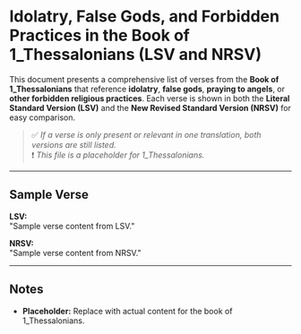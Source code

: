 # Idolatry, False Gods, and Forbidden Practices in the Book of 1_Thessalonians (LSV and NRSV)

This document presents a comprehensive list of verses from the **Book of 1_Thessalonians** that reference **idolatry**, **false gods**, **praying to angels**, or **other forbidden religious practices**.
Each verse is shown in both the **Literal Standard Version (LSV)** and the **New Revised Standard Version (NRSV)** for easy comparison.

> ✅ *If a verse is only present or relevant in one translation, both versions are still listed.*  
> ❗ *This file is a placeholder for 1_Thessalonians.*

---

## Sample Verse  
**LSV:**  
"Sample verse content from LSV."

**NRSV:**  
"Sample verse content from NRSV."

---

## Notes  
- **Placeholder:** Replace with actual content for the book of 1_Thessalonians.
